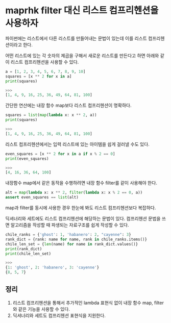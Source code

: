 # maprhk filter 대신 리스트 컴프리헨션을 사용하자

파이썬에는 리스트에서 다른 리스트를 만들어내는 문법이 있는데 이를 리스트 컴프리헨션이라고 한다.

어떤 리스트에 있는 각 숫자의 제곱을 구해서 새로운 리스트를 만든다고 하면 아래와 같이 리스트 컴프리헨션을 사용할 수 있다.
```py
a = [1, 2, 3, 4, 5, 6, 7, 8, 9, 10]
squares = [x ** 2 for x in a]
print(squares)

>>>
[1, 4, 9, 16, 25, 36, 49, 64, 81, 100]
```

간단한 연산에는 내장 함수 map보다 리스트 컴프리헨션이 명확하다.
```py
squares = list(map(lambda x: x ** 2, a))
print(squares)

>>>
[1, 4, 9, 16, 25, 36, 49, 64, 81, 100]
```

리스트 컴프리헨션에서는 입력 리스트에 있는 아이템을 쉽게 걸러낼 수도 있다.
```py
even_squares = [x ** 2 for x in a if x % 2 == 0]
print(even_squares)

>>>
[4, 16, 36, 64, 100]
```

내장함수 map에서 같은 동작을 수행하려면 내장 함수 filter를 같이 사용해야 한다.
```py
alt = map(lambda x: x ** 2, filter(lambda x: x % 2 == 0, a))
assert even_squares == list(alt)
```

map과 filter를 동시에 사용한 경우 한눈에 봐도 리스트 컴프리헨션보다 복잡하다.

딕셔너리와 세트에도 리스트 컴프리헨션에 해당하는 문법이 있다. 컴프리헨션 문법을 쓰면 알고리즘을 작성할 때 파생되는 자료구조를 쉽게 작성할 수 있다.
```py
chile_ranks = {'ghost': 1, 'habanero': 2, "cayenne": 3}
rank_dict = {rank: name for name, rank in chile_ranks.items()}
chile_len_set = {len(name) for name in rank_dict.values()}
print(rank_dict)
print(chile_len_set)

>>>
{1: 'ghost', 2: 'habanero', 3: 'cayenne'}
{8, 5, 7}
```

## 정리
1. 리스트 컴프리헨션을 통해서 추가적인 lambda 표현식 없이 내장 함수 map, filter와 같은 기능을 사용할 수 있다.
3. 딕셔너리와 세트도 컴프리헨션 표현식을 지원한다.